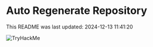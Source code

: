 # Auto Regenerate Repository

This README was last updated: 2024-12-13 11:41:20

 ![TryHackMe](https://tryhackme.com/badge/533634)